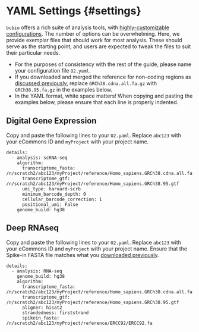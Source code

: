 # YAML Settings {#settings}

`bcbio` offers a rich suite of analysis tools, with [highly-customizable configurations](https://bcbio-nextgen.readthedocs.io/en/latest/contents/configuration.html#algorithm-parameters). The number of options can be overwhelming. Here, we provide exemplar files that should work for most analysis. These should serve as the starting point, and users are expected to tweak the files to suit their particular needs.

* For the purposes of consistency with the rest of the guide, please name your configuration file `O2.yaml`.
* If you downloaded and merged the reference for non-coding regions as [discussed previously](#refgenome), replace `GRCh38.cdna.all.fa.gz` with `GRCh38.95.fa.gz` in the examples below.
* In the YAML format, white space matters! When copying and pasting the examples below, please ensure that each line is properly indented.

## Digital Gene Expression

Copy and paste the following lines to your `O2.yaml`. Replace `abc123` with your eCommons ID and `myProject` with your project name.

```
details:
  - analysis: scRNA-seq
    algorithm:
      transcriptome_fasta: /n/scratch2/abc123/myProject/reference/Homo_sapiens.GRCh38.cdna.all.fa
      transcriptome_gtf: /n/scratch2/abc123/myProject/reference/Homo_sapiens.GRCh38.95.gtf
      umi_type: harvard-scrb
      minimum_barcode_depth: 0
      cellular_barcode_correction: 1
      positional_umi: False
    genome_build: hg38
```



## Deep RNAseq

Copy and paste the following lines to your `O2.yaml`. Replace `abc123` with your eCommons ID and `myProject` with your project name. Ensure that the Spike-in FASTA file matches what you [downloaded previously](#refgenome).

```
details:
  - analysis: RNA-seq
    genome_build: hg38
    algorithm:
      transcriptome_fasta: /n/scratch2/abc123/myProject/reference/Homo_sapiens.GRCh38.cdna.all.fa
      transcriptome_gtf: /n/scratch2/abc123/myProject/reference/Homo_sapiens.GRCh38.95.gtf
      aligner: hisat2
      strandedness: firststrand
      spikein_fasta:  /n/scratch2/abc123/myProject/reference/ERCC92/ERCC92.fa 
```
